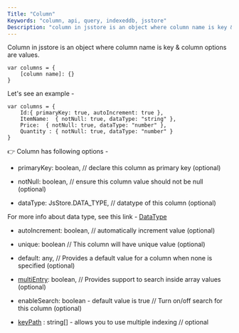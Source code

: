 ```yaml
---
Title: "Column"
Keywords: "column, api, query, indexeddb, jsstore"
Description: "column in jsstore is an object where column name is key & column options are values."
---
```


Column in jsstore is an object where column name is key & column options are values.

```
var columns = {
    [column name]: {} 
}
```

Let's see an example - 

```
var columns = {
    Id:{ primaryKey: true, autoIncrement: true },
    ItemName:  { notNull: true, dataType: "string" },
    Price:  { notNull: true, dataType: "number" },
    Quantity : { notNull: true, dataType: "number" }
}
```

👉 Column has following options -

* primaryKey: boolean, // declare this column as primary key (optional)

* notNull: boolean, // ensure this column value should not be null (optional)

* dataType: JsStore.DATA_TYPE, // datatype of this column (optional)

For more info about data type, see this link - [DataType](/tutorial/database/data-type/)

* autoIncrement: boolean, // automatically increment value (optional)

* unique: boolean // This column will have unique value (optional)

* default: any, // Provides a default value for a column when none is specified (optional)

* <a href="/tutorial/multi-entry">multiEntry</a>: boolean, // Provides support to search inside array values (optional)

* enableSearch: boolean - default value is true // Turn on/off search for this column (optional)

* <a href="/tutorial/keypath/">keyPath</a> : string[] - allows you to use multiple indexing // optional 

